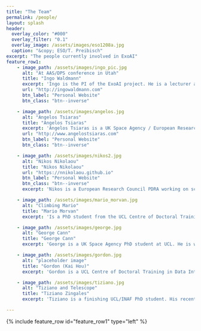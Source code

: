 ```yaml
---
title: "The Team"
permalink: /people/
layout: splash
header:
  overlay_color: "#000"
  overlay_filter: "0.1"
  overlay_image: /assets/images/eso1208a.jpg
  caption: "&copy; ESO/T. Preibisch"
excerpt: "The people currently involved in ExoAI"
feature_row1:
    - image_path: /assets/images/ingo_pic.jpg
      alt: "At AAS/DPS conference in Utah"
      title: "Ingo Waldmann"
      excerpt: 'Ingo is the PI of the ExoAI project. He is a lecturer at the University College London (UCL) and works on characterising extrasolar planets via studying their atmospheres. He is also heavily involved in the ESA-M4 Ariel space mission. '
      url: "http://ingowaldmann.com"
      btn_label: "Personal Website"
      btn_class: "btn--inverse"

    - image_path: /assets/images/angelos.jpg
      alt: "Angelos Tsiaras"
      title: "Angelos Tsiaras"
      excerpt: 'Angelos Tsiaras is a UK Space Agency / European Research Council PDRA working on data analysis in exoplanet characterisation. In particular Angelos is an expert in analysis of Hubble Space Telescope data as well as ground-based facilities.'
      url: "http://www.angelostsiaras.com"
      btn_label: "Personal Website"
      btn_class: "btn--inverse"

    - image_path: /assets/images/nikos2.jpg
      alt: "Nikos Nikolaou"
      title: "Nikos Nikolaou"
      url: "https://nnikolaou.github.io"
      btn_label: "Personal Website"
      btn_class: "btn--inverse"
      excerpt: 'Nikos is a European Research Council PDRA working on scalable deep learning methods for exoplanet data analysis. His previous work focused on cost-sensitive learning, ensemble methods and information theory.'

    - image_path: /assets/images/mario_morvan.jpg
      alt: "Climbing Mario"
      title: "Mario Morvan"
      excerpt: 'Is a PhD student from the UCL Centre of Doctoral Training in Data Intensive Science. Mario is working on machine learning approaches to data analysis and data detrending in exoplanet observations.'  

    - image_path: /assets/images/george.jpg
      alt: "George Cann"
      title: "George Cann"
      excerpt: 'George is a UK Space Agency PhD student at UCL. He is working on characterising trace gases in the Martian atmosphere using atmospheric inverse retrievals.'

    - image_path: /assets/images/gordon.jpg
      alt: "placeholder image"
      title: "Gordon (Kai Hou)"
      excerpt: 'Gordon is a UCL Centre of Doctoral Training in Data Intensive Science PhD student working on machine learning in exoplanet data analysis, in particular with application to directly imaged planets. He is also an active developer of the TauREx atmospheric retrieval framework.'

    - image_path: /assets/images/tiziano.jpg
      alt: "Tiziano and Telescope"
      title: "Tiziano Zingales"
      excerpt: 'Tiziano is a finishing UCL/INAF PhD student. His recent project involved atmospheric retrievals of exoplanets using deep neural networks. In October 2018 he moved to work with Jeremy Leconte at the Observatoire de Bordeaux'

---
```


<!-- {% include feature_row id="intro" type="center" %} -->
{% include feature_row id="feature_row1" type="left" %}
<!-- {% include feature_row id="feature_row2" type="left" %}
{% include feature_row id="feature_row3" type="left" %} -->
